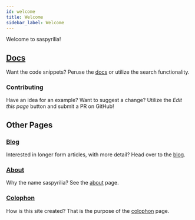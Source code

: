```yaml
---
id: welcome
title: Welcome
sidebar_label: Welcome
---
```


Welcome to saspyrilia!

## [Docs](/docs/welcome)
Want the code snippets?  Peruse the [docs](/docs/welcome) or utilize the search functionality.

### Contributing
Have an idea for an example?  Want to suggest a change?  Utilize the _Edit this page_ button and submit a PR on GitHub!

## Other Pages

### [Blog](/blog)
Interested in longer form articles, with more detail?  Head over to the [blog](/blog).

### [About](/about)
Why the name saspyrilia?  See the [about](/about) page.

### [Colophon](/colophon)
How is this site created?  That is the purpose of the [colophon](/colophon) page.

